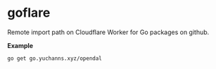 # goflare

Remote import path on Cloudflare Worker for Go packages on github.

**Example**

```
go get go.yuchanns.xyz/opendal
```

